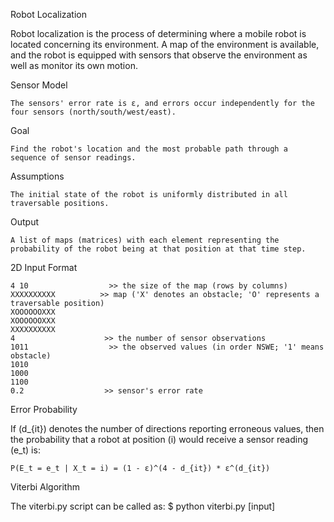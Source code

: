 Robot Localization

Robot localization is the process of determining where a mobile robot is located concerning its environment. A map of the environment is available, and the robot is equipped with sensors that observe the environment as well as monitor its own motion.

Sensor Model

    The sensors' error rate is ε, and errors occur independently for the four sensors (north/south/west/east).

Goal

    Find the robot's location and the most probable path through a sequence of sensor readings.

Assumptions

    The initial state of the robot is uniformly distributed in all traversable positions.

Output

    A list of maps (matrices) with each element representing the probability of the robot being at that position at that time step.

2D Input Format

    4 10                  >> the size of the map (rows by columns)
    XXXXXXXXXX          >> map ('X' denotes an obstacle; 'O' represents a traversable position)
    XOOOOOOXXX
    XOOOOOOXXX
    XXXXXXXXXX
    4                    >> the number of sensor observations
    1011                  >> the observed values (in order NSWE; '1' means obstacle)
    1010
    1000
    1100
    0.2                  >> sensor's error rate

Error Probability

If (d_{it}) denotes the number of directions reporting erroneous values, then the probability that a robot at position (i) would receive a sensor reading (e_t) is:
    
    P(E_t = e_t | X_t = i) = (1 - ε)^(4 - d_{it}) * ε^(d_{it})

Viterbi Algorithm

The viterbi.py script can be called as: $ python viterbi.py [input]
